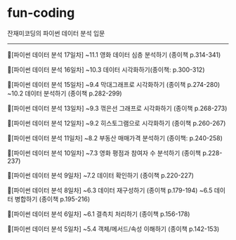 # fun-coding
잔재미코딩의 파이썬 데이터 분석 입문

----------------------------

📖[파이썬 데이터 분석 17일차]
~11.1 영화 데이터 심층 분석하기 (종이책 p.314-341)

📖[파이썬 데이터 분석 16일차]
~10.3 데이터 시각화하기(종이책: p.300-312)

📖[파이썬 데이터 분석 15일차]
~9.4 막대그래프로 시각화하기 (종이책 p.274-280)
~10.2 데이터 분석하기 (종이책 p.282-299)

📖[파이썬 데이터 분석 13일차]
~9.3 꺾은선 그래프로 시각화하기 (종이책 p.268-273)

📖[파이썬 데이터 분석 12일차]
~9.2 히스토그램으로 시각화하기 (종이책 p.260-267)

📖[파이썬 데이터 분석 11일차]
~8.2 부동산 매매가격 분석하기 (종이책: p.240-258)

📖[파이썬 데이터 분석 10일차]
~7.3 영화 평점과 참여자 수 분석하기 (종이책 p.228-237)

📖[파이썬 데이터 분석 9일차]
~7.2 데이터 확인하기 (종이책 p.220-227)

📖[파이썬 데이터 분석 8일차]
~6.3 데이터 재구성하기 (종이책 p.179-194)
~6.5 데이터 병합하기 (종이책 p.195-216)

📖[파이썬 데이터 분석 6일차]
~6.1 결측치 처리하기 (종이책 p.156-178)

📖[파이썬 데이터 분석 5일차]
~5.4 객체/메서드/속성 이해하기 (종이책 p.142-153)